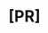 # [PR] <title>

    ## Description
    Please include a summary of the change and which issue is fixed. Also include relevant motivation and context. List any dependencies that are required for this change.

    Fixes # (issue number)

    ## Type of change
    - [ ] Bug fix (non-breaking change which fixes an issue)
    - [ ] New feature (non-breaking change which adds functionality)
    - [ ] Breaking change (fix or feature that would cause existing functionality to not work as expected)
    - [ ] This change requires a documentation update
    
    ## How Has This Been Tested?
    Please describe the tests that you ran to verify your changes. Provide instructions so we can reproduce. Please also list any relevant details for your test configuration

    - [ ] Test A
    - [ ] Test B

    ## Checklist:
    - [ ] My code follows the style guidelines of this project
    - [ ] I have performed a self-review of my own code
    - [ ] I have commented my code, particularly in hard-to-understand areas
    - [ ] I have made corresponding changes to the documentation
    - [ ] My changes generate no new warnings/errors
    - [ ] I have added tests that prove my fix is effective or that my feature works
    - [ ] New and existing unit tests pass locally with my changes
